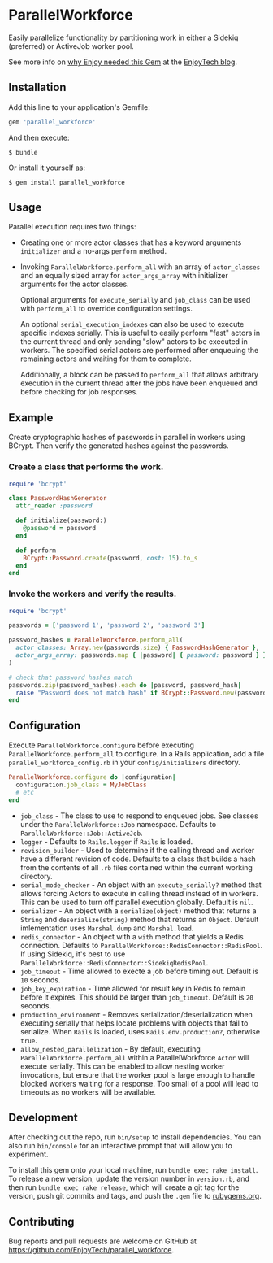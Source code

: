 # ParallelWorkforce

Easily parallelize functionality by partitioning work in either a Sidekiq (preferred) or ActiveJob worker pool.

See more info on [why Enjoy needed this Gem](https://medium.com/enjoy-engineering/ruby-and-rails-can-be-as-fast-as-you-need-if-you-execute-in-parallel-632f2dff5429) at the [EnjoyTech blog](https://medium.com/enjoy-engineering).

## Installation

Add this line to your application's Gemfile:

```ruby
gem 'parallel_workforce'
```

And then execute:

    $ bundle

Or install it yourself as:

    $ gem install parallel_workforce

## Usage

Parallel execution requires two things:

* Creating one or more actor classes that has a keyword arguments `initializer` and a no-args `perform` method.
* Invoking `ParallelWorkforce.perform_all` with an array of `actor_classes` and an equally sized array for `actor_args_array`
  with initializer arguments for the actor classes.

  Optional arguments for `execute_serially` and `job_class` can be used with `perform_all` to override configuration settings.

  An optional `serial_execution_indexes` can also be used to execute specific indexes serially. This is useful to easily
  perform "fast" actors in the current thread and only sending "slow" actors to be executed in workers. The specified serial
  actors are performed after enqueuing the remaining actors and waiting for them to complete.

  Additionally, a block can be passed to `perform_all` that allows arbitrary
  execution in the current thread after the jobs have been enqueued and before checking for job responses.

## Example

Create cryptographic hashes of passwords in parallel in workers using BCrypt. Then verify the generated hashes against the passwords.

### Create a class that performs the work.

```ruby
require 'bcrypt'

class PasswordHashGenerator
  attr_reader :password

  def initialize(password:)
    @password = password
  end

  def perform
    BCrypt::Password.create(password, cost: 15).to_s
  end
end
```

### Invoke the workers and verify the results.

```ruby
require 'bcrypt'

passwords = ['password 1', 'password 2', 'password 3']

password_hashes = ParallelWorkforce.perform_all(
  actor_classes: Array.new(passwords.size) { PasswordHashGenerator },
  actor_args_array: passwords.map { |password| { password: password } },
)

# check that password hashes match
passwords.zip(password_hashes).each do |password, password_hash|
  raise "Password does not match hash" if BCrypt::Password.new(password_hash) != password
end
```

## Configuration

Execute `ParallelWorkforce.configure` before executing `ParallelWorkforce.perform_all` to configure. In a Rails application, add a file `parallel_workforce_config.rb` in your `config/initializers` directory.

```ruby
ParallelWorkforce.configure do |configuration|
  configuration.job_class = MyJobClass
  # etc
end
```

* `job_class` - The class to use to respond to enqueued jobs. See classes under the `ParallelWorkforce::Job` namespace. Defaults to `ParallelWorkforce::Job::ActiveJob`.
* `logger` - Defaults to `Rails.logger` if `Rails` is loaded.
* `revision_builder` - Used to determine if the calling thread and worker have a different revision of code. Defaults to a class that builds a hash from the contents of all `.rb` files contained within the current working directory.
* `serial_mode_checker` - An object with an `execute_serially?` method that allows forcing Actors to execute in calling thread instead of in workers. This can be used to turn off parallel execution globally. Default is `nil`.
* `serializer` - An object with a `serialize(object)` method that returns a `String` and `deserialize(string)` method that returns an `Object`. Default imlementation uses `Marshal.dump` and `Marshal.load`.
* `redis_connector` - An object with a `with` method that yields a Redis connection. Defaults to `ParallelWorkforce::RedisConnector::RedisPool`. If using Sidekiq, it's best to use `ParallelWorkforce::RedisConnector::SidekiqRedisPool`.
* `job_timeout` - Time allowed to execte a job before timing out. Default is `10` seconds.
* `job_key_expiration` - Time allowed for result key in Redis to remain before it expires. This should be larger than `job_timeout`. Default is `20` seconds.
* `production_environment` - Removes serialization/deserialization when executing serially that helps locate problems with objects that fail to serialize. When `Rails` is loaded, uses `Rails.env.production?`, otherwise `true`.
* `allow_nested_parallelization` - By default, executing `ParallelWorkforce.perform_all` within a ParallelWorkforce `Actor` will execute serially. This can be enabled to allow nesting worker invocations, but ensure that the worker pool is large enough to handle blocked workers waiting for a response. Too small of a pool will lead to timeouts as no workers will be available.

## Development

After checking out the repo, run `bin/setup` to install dependencies. You can also run `bin/console` for an interactive prompt that will allow you to experiment.

To install this gem onto your local machine, run `bundle exec rake install`. To release a new version, update the version number in `version.rb`, and then run `bundle exec rake release`, which will create a git tag for the version, push git commits and tags, and push the `.gem` file to [rubygems.org](https://rubygems.org).

## Contributing

Bug reports and pull requests are welcome on GitHub at https://github.com/EnjoyTech/parallel_workforce.
